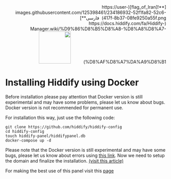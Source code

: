 <div dir="rtl" markdown=1>
[**![flag_of_Iran](https://user-images.githubusercontent.com/125398461/234186932-52f1fa82-52c6-417f-8b37-08fe9250a55f.png) &nbsp;فارسی**](https://docs.hiddify.com/fa/Hiddify-Manager.wiki/%D9%86%D8%B5%D8%A8-%D8%A8%D8%A7-%D8%AF%D8%A7%DA%A9%D8%B1)&nbsp;&nbsp;&nbsp;&nbsp;&nbsp;&nbsp;&nbsp;&nbsp;&nbsp;&nbsp;<a href="https://github.com/hiddify/hiddify-config/wiki/All-tutorials-and-videos"><img width="100" src="https://github.com/hiddify/hiddify-config/assets/125398461/8ac5b906-105c-4b98-acf5-0e12e39e33f6" /></a>
</div>

# Installing Hiddify using Docker

Before installation please pay attention that Docker version is still experimental and may have some problems, please let us know about bugs. Docker version is not recommended for permanent use.

For installation this way, just use the following code:

```
git clone https://github.com/hiddify/hiddify-config
cd hiddify-config
touch hiddify-panel/hiddifypanel.db
docker-compose up -d
```

Please note that the Docker version is still experimental and may have some bugs, please let us know about errors using [this link](https://github.com/hiddify/hiddify-config/issues).
Now we need to setup the domain and finalize the installation. [(visit this article)](https://github.com/hiddify/hiddify-config/wiki/Guide-for-setting-up-the-domain-and-finalizing-the-installation)

For making the best use of this panel visit this [page](https://github.com/hiddify/hiddify-config/wiki/How-to-configure-Hiddify-Panel-properly)
